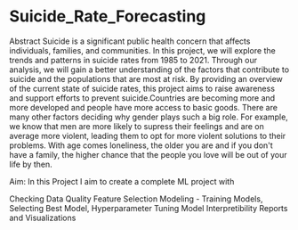 # Suicide_Rate_Forecasting
Abstract
Suicide is a significant public health concern that affects individuals, families, and communities. In this project, we will explore the trends and patterns in suicide rates from 1985 to 2021. Through our analysis, we will gain a better understanding of the factors that contribute to suicide and the populations that are most at risk. By providing an overview of the current state of suicide rates, this project aims to raise awareness and support efforts to prevent suicide.Countries are becoming more and more developed and people have more access to basic goods. There are many other factors deciding why gender plays such a big role. For example, we know that men are more likely to supress their feelings and are on average more violent, leading them to opt for more violent solutions to their problems. With age comes loneliness, the older you are and if you don't have a family, the higher chance that the people you love will be out of your life by then.

Aim:
In this Project I aim to create a complete ML project with

Checking Data Quality
Feature Selection
Modeling - Training Models, Selecting Best Model, Hyperparameter Tuning
Model Interpretibility
Reports and Visualizations
